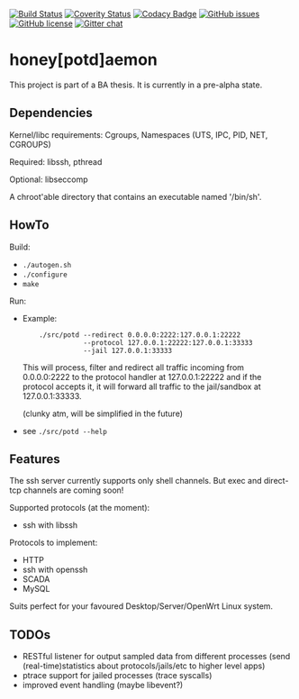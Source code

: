 [![Build Status](https://travis-ci.org/lnslbrty/potd.svg?branch=master)](https://travis-ci.org/lnslbrty/potd)
[![Coverity Status](https://scan.coverity.com/projects/16232/badge.svg?flat=1)](https://scan.coverity.com/projects/16232)
[![Codacy Badge](https://api.codacy.com/project/badge/Grade/8ee6023b774f4f31b58f13aeb28a4bc1)](https://www.codacy.com/app/lnslbrty/potd?utm_source=github.com&amp;utm_medium=referral&amp;utm_content=lnslbrty/potd&amp;utm_campaign=Badge_Grade)
[![GitHub issues](https://img.shields.io/github/issues/lnslbrty/potd.svg)](https://github.com/lnslbrty/potd/issues)
[![GitHub license](https://img.shields.io/github/license/lnslbrty/potd.svg)](https://github.com/lnslbrty/potd/blob/master/COPYING)
[![Gitter chat](https://badges.gitter.im/honeypotdaemon/Lobby.png)](https://gitter.im/honeypotdaemon/Lobby)

# honey[potd]aemon

This project is part of a BA thesis. It is currently in a pre-alpha state.

## Dependencies

Kernel/libc requirements: Cgroups, Namespaces (UTS, IPC, PID, NET, CGROUPS)

Required: libssh, pthread

Optional: libseccomp

A chroot'able directory that contains an executable named '/bin/sh'.

## HowTo

Build:
  - `./autogen.sh`
  - `./configure`
  - `make`

Run:
  - Example:
    ```
        ./src/potd --redirect 0.0.0.0:2222:127.0.0.1:22222
                   --protocol 127.0.0.1:22222:127.0.0.1:33333
                   --jail 127.0.0.1:33333
    ```

    This will process, filter and redirect all traffic incoming from 0.0.0.0:2222 to the
    protocol handler at 127.0.0.1:22222 and if the protocol accepts it, it will forward
    all traffic to the jail/sandbox at 127.0.0.1:33333.
    
    (clunky atm, will be simplified in the future)
  - see `./src/potd --help`

## Features

The ssh server currently supports only shell channels. But exec and direct-tcp channels are coming soon!

Supported protocols (at the moment):
  - ssh with libssh

Protocols to implement:
  - HTTP
  - ssh with openssh
  - SCADA
  - MySQL

Suits perfect for your favoured Desktop/Server/OpenWrt Linux system.

## TODOs

- RESTful listener for output sampled data from different processes
    (send (real-time)statistics about protocols/jails/etc to higher level apps)
- ptrace support for jailed processes (trace syscalls)
- improved event handling (maybe libevent?)
